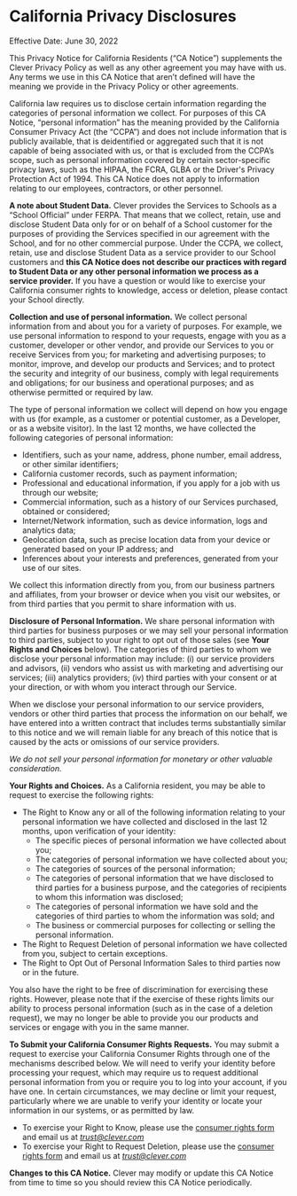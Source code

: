 California Privacy Disclosures
==============================

Effective Date: June 30, 2022

This Privacy Notice for California Residents (“CA Notice”) supplements the Clever Privacy Policy as well as any other agreement you may have with us. Any terms we use in this CA Notice that aren’t defined will have the meaning we provide in the Privacy Policy or other agreements.

California law requires us to disclose certain information regarding the categories of personal information we collect. For purposes of this CA Notice, “personal information” has the meaning provided by the California Consumer Privacy Act (the “CCPA”) and does not include information that is publicly available, that is deidentified or aggregated such that it is not capable of being associated with us, or that is excluded from the CCPA’s scope, such as personal information covered by certain sector-specific privacy laws, such as the HIPAA, the FCRA, GLBA or the Driver's Privacy Protection Act of 1994.  This CA Notice does not apply to information relating to our employees, contractors, or other personnel.

**A note about Student Data.** Clever provides the Services to Schools as a “School Official” under FERPA. That means that we collect, retain, use and disclose Student Data only for or on behalf of a School customer for the purposes of providing the Services specified in our agreement with the School, and for no other commercial purpose. Under the CCPA, we collect, retain, use and disclose Student Data as a service provider to our School customers and **this CA Notice does not describe our practices with regard to Student Data or any other personal information we process as a service provider.** If you have a question or would like to exercise your California consumer rights to knowledge, access or deletion, please contact your School directly.

**Collection and use of personal information.** We collect personal information from and about you for a variety of purposes.  For example, we use personal information to respond to your requests, engage with you as a customer, developer or other vendor, and provide our Services to you or receive Services from you; for marketing and advertising purposes; to monitor, improve, and develop our products and Services; and to protect the security and integrity of our business, comply with legal requirements and obligations; for our business and operational purposes; and as otherwise permitted or required by law.

The type of personal information we collect will depend on how you engage with us (for example, as a customer or potential customer, as a Developer, or as a website visitor).  In the last 12 months, we have collected the following categories of personal information:

* Identifiers, such as your name, address, phone number, email address, or other similar identifiers;
* California customer records, such as payment information;
* Professional and educational information, if you apply for a job with us through our website;
* Commercial information, such as a history of our Services purchased, obtained or considered;
* Internet/Network information, such as device information, logs and analytics data;
* Geolocation data, such as precise location data from your device or generated based on your IP address; and
* Inferences about your interests and preferences, generated from your use of our sites.

We collect this information directly from you, from our business partners and affiliates, from your browser or device when you visit our websites, or from third parties that you permit to share information with us.

**Disclosure of Personal Information.** We share personal information with third parties for business purposes or we may sell your personal information to third parties, subject to your right to opt out of those sales (see **Your Rights and Choices** below). The categories of third parties to whom we disclose your personal information may include: (i) our service providers and advisors, (ii) vendors who assist us with marketing and advertising our services; (iii) analytics providers; (iv) third parties with your consent or at your direction, or with whom you interact through our Service.
 
When we disclose your personal information to our service providers, vendors or other third parties that process the information on our behalf, we have entered into a written contract that includes terms substantially similar to this notice and we will remain liable for any breach of this notice that is caused by the acts or omissions of our service providers.
 
*We do not sell your personal information for monetary or other valuable consideration.*
 
**Your Rights and Choices.**  As a California resident, you may be able to request to exercise the following rights:

* The Right to Know any or all of the following information relating to your personal information we have collected and disclosed in the last 12 months, upon verification of your identity:
  * The specific pieces of personal information we have collected about you;
  * The categories of personal information we have collected about you;
  * The categories of sources of the personal information;
  * The categories of personal information that we have disclosed to third parties for a business purpose, and the categories of recipients to whom this information was disclosed;
  * The categories of personal information we have sold and the categories of third parties to whom the information was sold; and
  * The business or commercial purposes for collecting or selling the personal information.
* The Right to Request Deletion of personal information we have collected from you, subject to certain exceptions.
* The Right to Opt Out of Personal Information Sales to third parties now or in the future.

You also have the right to be free of discrimination for exercising these rights. However, please note that if the exercise of these rights limits our ability to process personal information (such as in the case of a deletion request), we may no longer be able to provide you our products and services or engage with you in the same manner.
 
**To Submit your California Consumer Rights Requests.** You may submit a request to exercise your California Consumer Rights through one of the mechanisms described below. We will need to verify your identity before processing your request, which may require us to request additional personal information from you or require you to log into your account, if you have one.  In certain circumstances, we may decline or limit your request, particularly where we are unable to verify your identity or locate your information in our systems, or as permitted by law.

* To exercise your Right to Know, please use the [consumer rights form](https://assets.clever.com/website/files/ccpa-request.pdf) and email us at _[trust@clever.com](mailto:trust@clever.com)_
* To exercise your Right to Request Deletion, please use the [consumer rights form](https://assets.clever.com/website/files/ccpa-request.pdf) and email us at _[trust@clever.com](mailto:trust@clever.com)_

**Changes to this CA Notice.** Clever may modify or update this CA Notice from time to time so you should review this CA Notice periodically.
